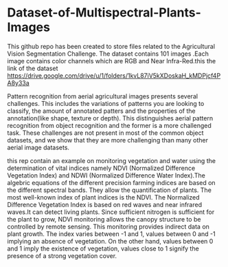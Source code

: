 # Dataset-of-Multispectral-Plants-Images
This github repo has been created to store files related to the Agricultural Vision Segmentation Challenge. The dataset contains 101 images .Each image contains color channels which are RGB and Near Infra-Red.this the link of the dataset https://drive.google.com/drive/u/1/folders/1kvL87iV5kXDoskaH_kMDPjcf4PA8y33a

Pattern recognition from aerial agricultural images presents several challenges. This includes the variations of patterns you are looking to classify, the amount of annotated patters and the properties of the annotation(like shape, texture or depth). This distinguishes aerial pattern recognition from object recognition and the former is a more challenged task. These challenges are not present in most of the common object datasets, and we show that they are more challenging than many other aerial image datasets.

this rep contain an example on monitoring vegetation and water using the determination of vital indices namely NDVI (Normalized Difference Vegetation Index) and NDWI (Normalized Difference Water Index).The algebric equations of the different precision farming indices are based on the different spectral bands. They allow the quantification of plants. The most well-known index of plant indices is the NDVI. The Normalized Difference Vegetation Index is based on red waves and near infrared waves.It can detect living plants. Since sufficient nitrogen is sufficient for the plant to grow, NDVI monitoring allows the canopy structure to be controlled by remote sensing. This monitoring provides indirect data on plant growth. The index varies between -1 and 1, values between 0 and -1 implying an absence of vegetation. On the other hand, values between 0 and 1 imply the existence of vegetation, values close to 1 signify the presence of a strong vegetation cover.  
